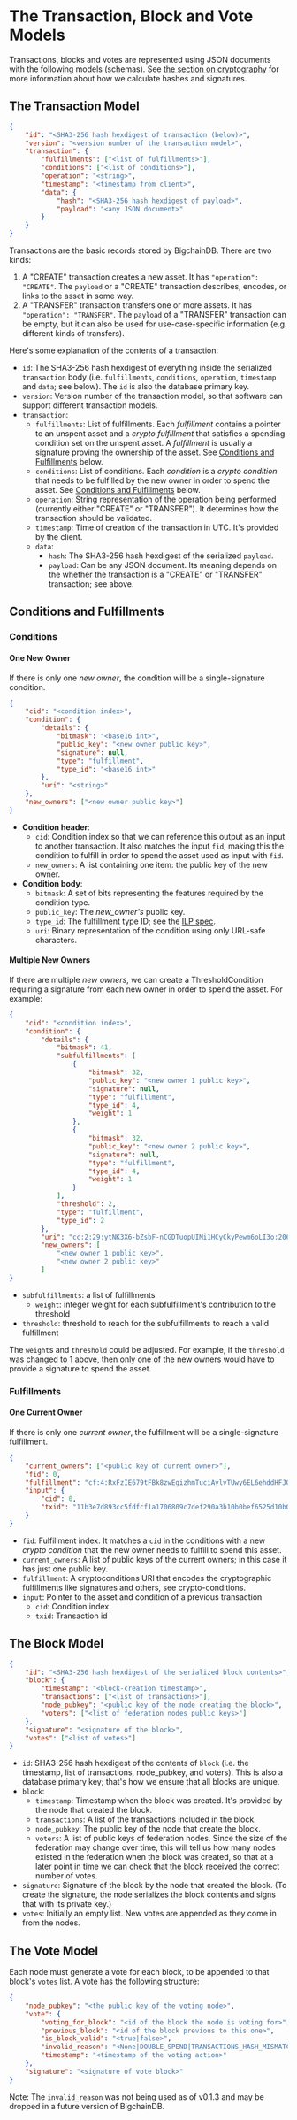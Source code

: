 # The Transaction, Block and Vote Models

Transactions, blocks and votes are represented using JSON documents with the following models (schemas). See [the section on cryptography](cryptography.html) for more information about how we calculate hashes and signatures.

## The Transaction Model

```json
{
    "id": "<SHA3-256 hash hexdigest of transaction (below)>",
    "version": "<version number of the transaction model>",
    "transaction": {
        "fulfillments": ["<list of fulfillments>"],
        "conditions": ["<list of conditions>"],
        "operation": "<string>",
        "timestamp": "<timestamp from client>",
        "data": {
            "hash": "<SHA3-256 hash hexdigest of payload>",
            "payload": "<any JSON document>"
        }
    }
}
```

Transactions are the basic records stored by BigchainDB. There are two kinds:

1. A "CREATE" transaction creates a new asset. It has `"operation": "CREATE"`. The `payload` or a "CREATE" transaction describes, encodes, or links to the asset in some way.
2. A "TRANSFER" transaction transfers one or more assets. It has `"operation": "TRANSFER"`. The `payload` of a "TRANSFER" transaction can be empty, but it can also be used for use-case-specific information (e.g. different kinds of transfers).

Here's some explanation of the contents of a transaction:

- `id`: The SHA3-256 hash hexdigest of everything inside the serialized `transaction` body (i.e. `fulfillments`, `conditions`, `operation`, `timestamp` and `data`; see below). The `id` is also the database primary key.
- `version`: Version number of the transaction model, so that software can support different transaction models.
- `transaction`:
    - `fulfillments`: List of fulfillments. Each _fulfillment_ contains a pointer to an unspent asset
    and a _crypto fulfillment_ that satisfies a spending condition set on the unspent asset. A _fulfillment_
    is usually a signature proving the ownership of the asset.
    See [Conditions and Fulfillments](#conditions-and-fulfillments) below.
    - `conditions`: List of conditions. Each _condition_ is a _crypto condition_ that needs to be fulfilled by the
    new owner in order to spend the asset.
    See [Conditions and Fulfillments](#conditions-and-fulfillments) below.
    - `operation`: String representation of the operation being performed (currently either "CREATE" or "TRANSFER"). It determines how
    the transaction should be validated.
    - `timestamp`: Time of creation of the transaction in UTC. It's provided by the client.
    - `data`:
        - `hash`: The SHA3-256 hash hexdigest of the serialized `payload`.
        - `payload`: Can be any JSON document. Its meaning depends on the whether the transaction 
    is a "CREATE" or "TRANSFER" transaction; see above.

## Conditions and Fulfillments

### Conditions

#### One New Owner

If there is only one _new owner_, the condition will be a single-signature condition.

```json
{
    "cid": "<condition index>",
    "condition": {
        "details": {
            "bitmask": "<base16 int>",
            "public_key": "<new owner public key>",
            "signature": null,
            "type": "fulfillment",
            "type_id": "<base16 int>"
        },
        "uri": "<string>"
    },
    "new_owners": ["<new owner public key>"]
}
```

- **Condition header**:
    - `cid`: Condition index so that we can reference this output as an input to another transaction. It also matches
    the input `fid`, making this the condition to fulfill in order to spend the asset used as input with `fid`.
    - `new_owners`: A list containing one item: the public key of the new owner.
- **Condition body**:
    - `bitmask`: A set of bits representing the features required by the condition type.
    - `public_key`: The _new_owner's_ public key.
    - `type_id`: The fulfillment type ID; see the [ILP spec](https://interledger.org/five-bells-condition/spec.html).
    - `uri`: Binary representation of the condition using only URL-safe characters.

#### Multiple New Owners

If there are multiple _new owners_, we can create a ThresholdCondition requiring a signature from each new owner in order
to spend the asset. For example:

```json
{
    "cid": "<condition index>",
    "condition": {
        "details": {
            "bitmask": 41,
            "subfulfillments": [
                {
                    "bitmask": 32,
                    "public_key": "<new owner 1 public key>",
                    "signature": null,
                    "type": "fulfillment",
                    "type_id": 4,
                    "weight": 1
                },
                {
                    "bitmask": 32,
                    "public_key": "<new owner 2 public key>",
                    "signature": null,
                    "type": "fulfillment",
                    "type_id": 4,
                    "weight": 1
                }
            ],
            "threshold": 2,
            "type": "fulfillment",
            "type_id": 2
        },
        "uri": "cc:2:29:ytNK3X6-bZsbF-nCGDTuopUIMi1HCyCkyPewm6oLI3o:206"},
        "new_owners": [
            "<new owner 1 public key>",
            "<new owner 2 public key>"
        ]
}
```

- `subfulfillments`: a list of fulfillments
    - `weight`: integer weight for each subfulfillment's contribution to the threshold
- `threshold`: threshold to reach for the subfulfillments to reach a valid fulfillment 

The `weight`s and `threshold` could be adjusted. For example, if the `threshold` was changed to 1 above, then only one of the new owners would have to provide a signature to spend the asset.

### Fulfillments

#### One Current Owner

If there is only one _current owner_, the fulfillment will be a single-signature fulfillment.

```json
{
    "current_owners": ["<public key of current owner>"],
    "fid": 0,
    "fulfillment": "cf:4:RxFzIE679tFBk8zwEgizhmTuciAylvTUwy6EL6ehddHFJOhK5F4IjwQ1xLu2oQK9iyRCZJdfWAefZVjTt3DeG5j2exqxpGliOPYseNkRAWEakqJ_UrCwgnj92dnFRAEE",
    "input": {
        "cid": 0,
        "txid": "11b3e7d893cc5fdfcf1a1706809c7def290a3b10b0bef6525d10b024649c42d3"
    }
}
```

- `fid`: Fulfillment index. It matches a `cid` in the conditions with a new _crypto condition_ that the new owner
  needs to fulfill to spend this asset.
- `current_owners`: A list of public keys of the current owners; in this case it has just one public key.
- `fulfillment`: A cryptoconditions URI that encodes the cryptographic fulfillments like signatures and others, see crypto-conditions.
- `input`: Pointer to the asset and condition of a previous transaction
    - `cid`: Condition index
    - `txid`: Transaction id

## The Block Model

```json
{
    "id": "<SHA3-256 hash hexdigest of the serialized block contents>",
    "block": {
        "timestamp": "<block-creation timestamp>",
        "transactions": ["<list of transactions>"],
        "node_pubkey": "<public key of the node creating the block>",
        "voters": ["<list of federation nodes public keys>"]
    },
    "signature": "<signature of the block>",
    "votes": ["<list of votes>"]
}
```

- `id`: SHA3-256 hash hexdigest of the contents of `block` (i.e. the timestamp, list of transactions, node_pubkey, and voters). This is also a database primary key; that's how we ensure that all blocks are unique.
- `block`:
    - `timestamp`: Timestamp when the block was created. It's provided by the node that created the block.
    - `transactions`: A list of the transactions included in the block.
    - `node_pubkey`: The public key of the node that create the block.
    - `voters`: A list of public keys of federation nodes. Since the size of the 
      federation may change over time, this will tell us how many nodes existed
      in the federation when the block was created, so that at a later point in
      time we can check that the block received the correct number of votes.
- `signature`: Signature of the block by the node that created the block. (To create the signature, the node serializes the block contents and signs that with its private key.)
- `votes`: Initially an empty list. New votes are appended as they come in from the nodes.

## The Vote Model

Each node must generate a vote for each block, to be appended to that block's `votes` list. A vote has the following structure:

```json
{
    "node_pubkey": "<the public key of the voting node>",
    "vote": {
        "voting_for_block": "<id of the block the node is voting for>",
        "previous_block": "<id of the block previous to this one>",
        "is_block_valid": "<true|false>",
        "invalid_reason": "<None|DOUBLE_SPEND|TRANSACTIONS_HASH_MISMATCH|NODES_PUBKEYS_MISMATCH",
        "timestamp": "<timestamp of the voting action>"
    },
    "signature": "<signature of vote block>"
}
```

Note: The `invalid_reason` was not being used as of v0.1.3 and may be dropped in a future version of BigchainDB.
